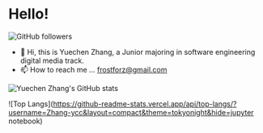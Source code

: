 # Hello!

![GitHub followers](https://img.shields.io/github/followers/Zhang-ycc?style=social)

- 👋 Hi, this is Yuechen Zhang, a Junior majoring in software engineering digital media track.
- 📫 How to reach me ... frostforz@gmail.com

![Yuechen Zhang's GitHub stats](https://github-readme-stats.vercel.app/api?username=Zhang-ycc&count_private=true&show_icons=true&theme=tokyonight)

![Top Langs](https://github-readme-stats.vercel.app/api/top-langs/?username=Zhang-ycc&layout=compact&theme=tokyonight&hide=jupyter notebook)
